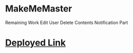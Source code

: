 ﻿# MakeMeMaster
 Remaining Work
 Edit User
 Delete Contents
 Notification Part
# <a href="https://makememaster.netlify.app">Deployed Link</a>
